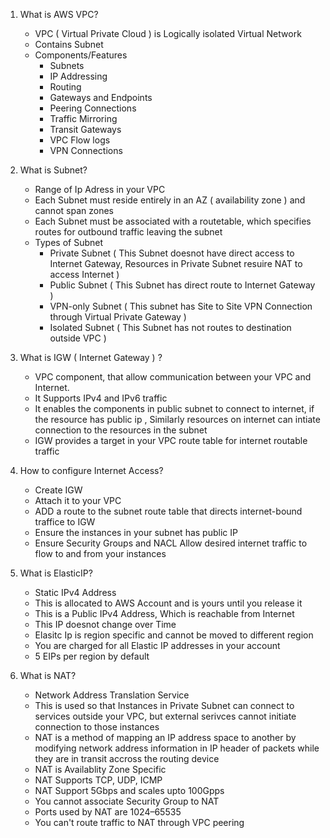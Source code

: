 1. What is AWS VPC?
    - VPC ( Virtual Private Cloud ) is Logically isolated Virtual Network
    - Contains Subnet
    - Components/Features
        - Subnets
        - IP Addressing
        - Routing
        - Gateways and Endpoints
        - Peering Connections
        - Traffic Mirroring
        - Transit Gateways
        - VPC Flow logs
        - VPN Connections

2. What is Subnet?
     - Range of Ip Adress in your VPC
     - Each Subnet must reside entirely in an AZ ( availability zone ) and cannot span zones
     - Each Subnet must be associated with a routetable, which specifies routes for outbound traffic leaving the subnet
     - Types of Subnet
         - Private Subnet ( This Subnet doesnot have direct access to Internet Gateway, Resources in Private Subnet resuire NAT to access Internet )
         - Public Subnet ( This Subnet has direct route to Internet Gateway )
         - VPN-only Subnet ( This subnet has Site to Site VPN Connection through Virtual Private Gateway )
         - Isolated Subnet ( This Subnet has not routes to destination outside VPC )

3. What is IGW ( Internet Gateway ) ?
     - VPC component, that allow communication between your VPC and Internet.
     - It Supports IPv4 and IPv6 traffic
     - It enables the components in public subnet to connect to internet, if the resource has public ip , Similarly resources on internet can intiate connection to the 
       resources in the subnet
     - IGW provides a target in your VPC route table for internet routable traffic
  
4. How to configure Internet Access?
    - Create IGW
    - Attach it to your VPC
    - ADD a route to the subnet route table that directs internet-bound traffice to IGW
    - Ensure the instances in your subnet has public IP
    - Ensure Security Groups and NACL Allow desired internet traffic to flow to and from your instances
  
5. What is ElasticIP?
    - Static IPv4 Address
    - This is allocated to AWS Account and is yours until you release it
    - This is a Public IPv4 Address, Which is reachable from Internet
    - This IP doesnot change over Time
    - Elasitc Ip is region specific and cannot be moved to different region
    - You are charged for all Elastic IP addresses in your account
    - 5 EIPs per region by default
  
6. What is NAT?
   - Network Address Translation Service
   - This is used so that Instances in Private Subnet can connect to services outside your VPC, but external serivces cannot initiate connection to those instances
   - NAT is a method of mapping an IP address space to another by modifying network address information in IP header of packets while they are in transit accross the routing      device
   - NAT is Availablity Zone Specific
   - NAT Supports TCP, UDP, ICMP
   - NAT Support 5Gbps and scales upto 100Gpps
   - You cannot associate Security Group to NAT
   - Ports used by NAT are 1024–65535
   - You can't route traffic to NAT through VPC peering
      
